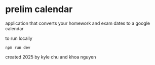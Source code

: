 # prelim calendar 
 
application that converts your homework and exam dates to a google calendar

to run locally

```
npm run dev
```

created 2025 by kyle chu and khoa nguyen
